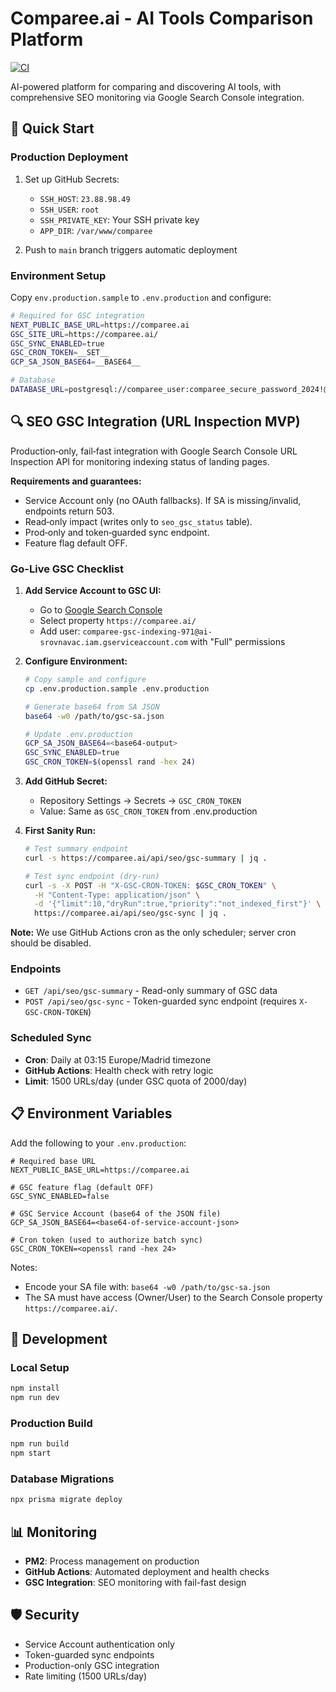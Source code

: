 # Comparee.ai - AI Tools Comparison Platform

[![CI](https://github.com/<ORG_OR_USER>/<REPO>/actions/workflows/ci.yml/badge.svg)](https://github.com/<ORG_OR_USER>/<REPO>/actions/workflows/ci.yml)

AI-powered platform for comparing and discovering AI tools, with comprehensive SEO monitoring via Google Search Console integration.

## 🚀 Quick Start

### Production Deployment
1. Set up GitHub Secrets:
   - `SSH_HOST`: `23.88.98.49`
   - `SSH_USER`: `root`
   - `SSH_PRIVATE_KEY`: Your SSH private key
   - `APP_DIR`: `/var/www/comparee`

2. Push to `main` branch triggers automatic deployment

### Environment Setup
Copy `env.production.sample` to `.env.production` and configure:

```bash
# Required for GSC integration
NEXT_PUBLIC_BASE_URL=https://comparee.ai
GSC_SITE_URL=https://comparee.ai/
GSC_SYNC_ENABLED=true
GSC_CRON_TOKEN=__SET__
GCP_SA_JSON_BASE64=__BASE64__

# Database
DATABASE_URL=postgresql://comparee_user:comparee_secure_password_2024!@195.201.219.128:5432/comparee_production
```

## 🔍 SEO GSC Integration (URL Inspection MVP)

Production‑only, fail‑fast integration with Google Search Console URL Inspection API for monitoring indexing status of landing pages.

**Requirements and guarantees:**
- Service Account only (no OAuth fallbacks). If SA is missing/invalid, endpoints return 503.
- Read‑only impact (writes only to `seo_gsc_status` table).
- Prod‑only and token‑guarded sync endpoint.
- Feature flag default OFF.

### Go-Live GSC Checklist

1. **Add Service Account to GSC UI:**
   - Go to [Google Search Console](https://search.google.com/search-console)
   - Select property `https://comparee.ai/`
   - Add user: `comparee-gsc-indexing-971@ai-srovnavac.iam.gserviceaccount.com` with "Full" permissions

2. **Configure Environment:**
   ```bash
   # Copy sample and configure
   cp .env.production.sample .env.production
   
   # Generate base64 from SA JSON
   base64 -w0 /path/to/gsc-sa.json
   
   # Update .env.production
   GCP_SA_JSON_BASE64=<base64-output>
   GSC_SYNC_ENABLED=true
   GSC_CRON_TOKEN=$(openssl rand -hex 24)
   ```

3. **Add GitHub Secret:**
   - Repository Settings → Secrets → `GSC_CRON_TOKEN`
   - Value: Same as `GSC_CRON_TOKEN` from .env.production

4. **First Sanity Run:**
   ```bash
   # Test summary endpoint
   curl -s https://comparee.ai/api/seo/gsc-summary | jq .
   
   # Test sync endpoint (dry-run)
   curl -s -X POST -H "X-GSC-CRON-TOKEN: $GSC_CRON_TOKEN" \
     -H "Content-Type: application/json" \
     -d '{"limit":10,"dryRun":true,"priority":"not_indexed_first"}' \
     https://comparee.ai/api/seo/gsc-sync | jq .
   ```

**Note:** We use GitHub Actions cron as the only scheduler; server cron should be disabled.

### Endpoints

- `GET /api/seo/gsc-summary` - Read-only summary of GSC data
- `POST /api/seo/gsc-sync` - Token-guarded sync endpoint (requires `X-GSC-CRON-TOKEN`)

### Scheduled Sync

- **Cron**: Daily at 03:15 Europe/Madrid timezone
- **GitHub Actions**: Health check with retry logic
- **Limit**: 1500 URLs/day (under GSC quota of 2000/day)

## 📋 Environment Variables

Add the following to your `.env.production`:

```
# Required base URL
NEXT_PUBLIC_BASE_URL=https://comparee.ai

# GSC feature flag (default OFF)
GSC_SYNC_ENABLED=false

# GSC Service Account (base64 of the JSON file)
GCP_SA_JSON_BASE64=<base64-of-service-account-json>

# Cron token (used to authorize batch sync)
GSC_CRON_TOKEN=<openssl rand -hex 24>
```

Notes:
- Encode your SA file with: `base64 -w0 /path/to/gsc-sa.json`
- The SA must have access (Owner/User) to the Search Console property `https://comparee.ai/`.

## 🔧 Development

### Local Setup
```bash
npm install
npm run dev
```

### Production Build
```bash
npm run build
npm start
```

### Database Migrations
```bash
npx prisma migrate deploy
```

## 📊 Monitoring

- **PM2**: Process management on production
- **GitHub Actions**: Automated deployment and health checks
- **GSC Integration**: SEO monitoring with fail-fast design

## 🛡️ Security

- Service Account authentication only
- Token-guarded sync endpoints
- Production-only GSC integration
- Rate limiting (1500 URLs/day)